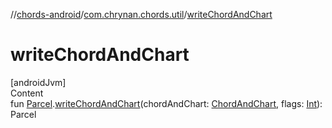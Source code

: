 //[chords-android](../../index.md)/[com.chrynan.chords.util](index.md)/[writeChordAndChart](write-chord-and-chart.md)



# writeChordAndChart  
[androidJvm]  
Content  
fun [Parcel](https://developer.android.com/reference/kotlin/android/os/Parcel.html).[writeChordAndChart](write-chord-and-chart.md)(chordAndChart: [ChordAndChart](../../../chords-core/chords-core/com.chrynan.chords.model/-chord-and-chart/index.md), flags: [Int](https://kotlinlang.org/api/latest/jvm/stdlib/kotlin/-int/index.html)): Parcel  




